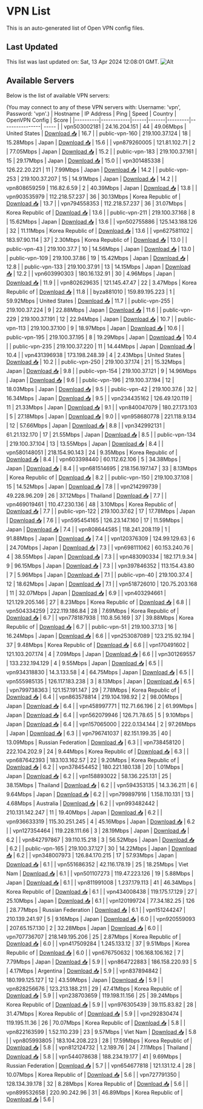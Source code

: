 # VPN List

This is an auto-generated list of Open VPN config files.

## Last Updated

This list was last updated on: Sat, 13 Apr 2024 12:08:01 GMT.
![Alt](https://repobeats.axiom.co/api/embed/186b98318ef1479477931607c1ad7d823f12451f.svg "Repobeats analytics image")

## Available Servers

Below is the list of available VPN servers:

(You may connect to any of these VPN servers with: Username: 'vpn', Password: 'vpn'.)
| Hostname | IP Address | Ping | Speed | Country | OpenVPN Config | Score |
|----------|------------|------|-------|---------|----------------| ----- |
| vpn503002181 | 24.16.204.151 | 44 | 49.06Mbps | United States | [Download 📥](./configs/server_0_US.ovpn) | 16.7 |
| public-vpn-160 | 219.100.37.124 | 18 | 15.28Mbps | Japan | [Download 📥](./configs/server_1_JP.ovpn) | 15.6 |
| vpn879260005 | 121.81.102.71 | 2 | 77.05Mbps | Japan | [Download 📥](./configs/server_2_JP.ovpn) | 15.2 |
| public-vpn-183 | 219.100.37.161 | 15 | 29.17Mbps | Japan | [Download 📥](./configs/server_3_JP.ovpn) | 15.0 |
| vpn301485338 | 126.22.20.221 | 11 | 7.99Mbps | Japan | [Download 📥](./configs/server_4_JP.ovpn) | 14.2 |
| public-vpn-253 | 219.100.37.207 | 15 | 14.91Mbps | Japan | [Download 📥](./configs/server_5_JP.ovpn) | 14.2 |
| vpn808659259 | 116.82.6.59 | 2 | 40.39Mbps | Japan | [Download 📥](./configs/server_6_JP.ovpn) | 13.8 |
| vpn903535979 | 112.218.57.237 | 36 | 30.13Mbps | Korea Republic of | [Download 📥](./configs/server_7_KR.ovpn) | 13.7 |
| vpn794558353 | 112.218.57.237 | 36 | 31.07Mbps | Korea Republic of | [Download 📥](./configs/server_8_KR.ovpn) | 13.6 |
| public-vpn-211 | 219.100.37.168 | 8 | 15.62Mbps | Japan | [Download 📥](./configs/server_9_JP.ovpn) | 13.6 |
| vpn502755886 | 125.143.188.126 | 32 | 11.11Mbps | Korea Republic of | [Download 📥](./configs/server_10_KR.ovpn) | 13.6 |
| vpn627581102 | 183.97.90.114 | 37 | 2.30Mbps | Korea Republic of | [Download 📥](./configs/server_11_KR.ovpn) | 13.0 |
| public-vpn-43 | 219.100.37.7 | 10 | 14.56Mbps | Japan | [Download 📥](./configs/server_12_JP.ovpn) | 13.0 |
| public-vpn-109 | 219.100.37.86 | 19 | 15.42Mbps | Japan | [Download 📥](./configs/server_13_JP.ovpn) | 12.8 |
| public-vpn-133 | 219.100.37.91 | 13 | 14.15Mbps | Japan | [Download 📥](./configs/server_14_JP.ovpn) | 12.2 |
| vpn603990303 | 180.16.132.91 | 30 | 4.96Mbps | Japan | [Download 📥](./configs/server_15_JP.ovpn) | 11.9 |
| vpn802629635 | 121.145.47.47 | 22 | 3.47Mbps | Korea Republic of | [Download 📥](./configs/server_16_KR.ovpn) | 11.8 |
| byza881010 | 159.89.195.223 | 1 | 59.92Mbps | United States | [Download 📥](./configs/server_17_US.ovpn) | 11.7 |
| public-vpn-255 | 219.100.37.224 | 9 | 22.88Mbps | Japan | [Download 📥](./configs/server_18_JP.ovpn) | 11.6 |
| public-vpn-229 | 219.100.37.191 | 12 | 22.94Mbps | Japan | [Download 📥](./configs/server_19_JP.ovpn) | 10.7 |
| public-vpn-113 | 219.100.37.100 | 9 | 18.97Mbps | Japan | [Download 📥](./configs/server_20_JP.ovpn) | 10.6 |
| public-vpn-195 | 219.100.37.195 | 8 | 19.29Mbps | Japan | [Download 📥](./configs/server_21_JP.ovpn) | 10.4 |
| public-vpn-235 | 219.100.37.220 | 11 | 14.44Mbps | Japan | [Download 📥](./configs/server_22_JP.ovpn) | 10.4 |
| vpn431396938 | 173.198.248.39 | 4 | 2.43Mbps | United States | [Download 📥](./configs/server_23_US.ovpn) | 10.2 |
| public-vpn-250 | 219.100.37.174 | 21 | 15.32Mbps | Japan | [Download 📥](./configs/server_24_JP.ovpn) | 9.8 |
| public-vpn-154 | 219.100.37.121 | 9 | 14.96Mbps | Japan | [Download 📥](./configs/server_25_JP.ovpn) | 9.6 |
| public-vpn-196 | 219.100.37.194 | 12 | 18.03Mbps | Japan | [Download 📥](./configs/server_26_JP.ovpn) | 9.5 |
| public-vpn-42 | 219.100.37.6 | 32 | 16.34Mbps | Japan | [Download 📥](./configs/server_27_JP.ovpn) | 9.5 |
| vpn234435162 | 126.49.120.119 | 11 | 21.33Mbps | Japan | [Download 📥](./configs/server_28_JP.ovpn) | 9.1 |
| vpn840047079 | 180.27.173.103 | 5 | 27.18Mbps | Japan | [Download 📥](./configs/server_29_JP.ovpn) | 9.0 |
| vpn958680778 | 221.118.9.134 | 12 | 57.66Mbps | Japan | [Download 📥](./configs/server_30_JP.ovpn) | 8.8 |
| vpn342992131 | 61.21.132.170 | 17 | 21.55Mbps | Japan | [Download 📥](./configs/server_31_JP.ovpn) | 8.5 |
| public-vpn-134 | 219.100.37.104 | 13 | 13.55Mbps | Japan | [Download 📥](./configs/server_32_JP.ovpn) | 8.4 |
| vpn580148051 | 218.154.90.143 | 24 | 9.35Mbps | Korea Republic of | [Download 📥](./configs/server_33_KR.ovpn) | 8.4 |
| vpn603398440 | 60.112.62.106 | 5 | 34.38Mbps | Japan | [Download 📥](./configs/server_34_JP.ovpn) | 8.4 |
| vpn681514695 | 218.156.197.147 | 33 | 8.13Mbps | Korea Republic of | [Download 📥](./configs/server_35_KR.ovpn) | 8.2 |
| public-vpn-150 | 219.100.37.108 | 15 | 14.52Mbps | Japan | [Download 📥](./configs/server_36_JP.ovpn) | 7.8 |
| vpn214299739 | 49.228.96.209 | 26 | 37.12Mbps | Thailand | [Download 📥](./configs/server_37_TH.ovpn) | 7.7 |
| vpn469019461 | 110.47.230.136 | 48 | 3.10Mbps | Korea Republic of | [Download 📥](./configs/server_38_KR.ovpn) | 7.7 |
| public-vpn-122 | 219.100.37.62 | 17 | 17.78Mbps | Japan | [Download 📥](./configs/server_39_JP.ovpn) | 7.6 |
| vpn595454165 | 126.23.147.160 | 17 | 11.59Mbps | Japan | [Download 📥](./configs/server_40_JP.ovpn) | 7.4 |
| vpn808644585 | 118.241.208.119 | 1 | 91.88Mbps | Japan | [Download 📥](./configs/server_41_JP.ovpn) | 7.4 |
| vpn120376309 | 124.99.129.63 | 6 | 24.70Mbps | Japan | [Download 📥](./configs/server_42_JP.ovpn) | 7.3 |
| vpn698111062 | 60.153.240.76 | 4 | 38.55Mbps | Japan | [Download 📥](./configs/server_43_JP.ovpn) | 7.3 |
| vpn483090334 | 182.171.9.34 | 9 | 96.15Mbps | Japan | [Download 📥](./configs/server_44_JP.ovpn) | 7.3 |
| vpn397846352 | 113.154.43.80 | 7 | 5.96Mbps | Japan | [Download 📥](./configs/server_45_JP.ovpn) | 7.1 |
| public-vpn-40 | 219.100.37.4 | 12 | 18.62Mbps | Japan | [Download 📥](./configs/server_46_JP.ovpn) | 7.1 |
| vpn518726010 | 120.75.203.168 | 11 | 32.07Mbps | Japan | [Download 📥](./configs/server_47_JP.ovpn) | 6.9 |
| vpn403294661 | 121.129.205.146 | 27 | 8.23Mbps | Korea Republic of | [Download 📥](./configs/server_48_KR.ovpn) | 6.8 |
| vpn504334259 | 222.119.186.84 | 28 | 7.69Mbps | Korea Republic of | [Download 📥](./configs/server_49_KR.ovpn) | 6.7 |
| vpn778187938 | 110.8.56.169 | 37 | 39.88Mbps | Korea Republic of | [Download 📥](./configs/server_50_KR.ovpn) | 6.7 |
| public-vpn-51 | 219.100.37.13 | 16 | 16.24Mbps | Japan | [Download 📥](./configs/server_51_JP.ovpn) | 6.6 |
| vpn253087089 | 123.215.92.194 | 37 | 9.48Mbps | Korea Republic of | [Download 📥](./configs/server_52_KR.ovpn) | 6.6 |
| vpn170491602 | 121.103.207.174 | 4 | 7.09Mbps | Japan | [Download 📥](./configs/server_53_JP.ovpn) | 6.6 |
| vpn301269557 | 133.232.194.129 | 4 | 9.55Mbps | Japan | [Download 📥](./configs/server_54_JP.ovpn) | 6.5 |
| vpn934318830 | 14.3.133.58 | 4 | 64.75Mbps | Japan | [Download 📥](./configs/server_55_JP.ovpn) | 6.5 |
| vpn555985135 | 126.117.183.238 | 3 | 8.13Mbps | Japan | [Download 📥](./configs/server_56_JP.ovpn) | 6.5 |
| vpn799738363 | 121.157.191.147 | 29 | 7.78Mbps | Korea Republic of | [Download 📥](./configs/server_57_KR.ovpn) | 6.4 |
| vpn863578814 | 219.104.198.92 | 2 | 98.00Mbps | Japan | [Download 📥](./configs/server_58_JP.ovpn) | 6.4 |
| vpn458997771 | 112.71.66.196 | 2 | 61.99Mbps | Japan | [Download 📥](./configs/server_59_JP.ovpn) | 6.4 |
| vpn562079946 | 126.71.78.65 | 5 | 9.10Mbps | Japan | [Download 📥](./configs/server_60_JP.ovpn) | 6.4 |
| vpn157065000 | 222.0.134.144 | 2 | 97.26Mbps | Japan | [Download 📥](./configs/server_61_JP.ovpn) | 6.3 |
| vpn796741037 | 82.151.199.35 | 40 | 13.09Mbps | Russian Federation | [Download 📥](./configs/server_62_RU.ovpn) | 6.3 |
| vpn738458120 | 222.104.202.9 | 24 | 9.44Mbps | Korea Republic of | [Download 📥](./configs/server_63_KR.ovpn) | 6.3 |
| vpn687642393 | 183.103.162.57 | 22 | 9.20Mbps | Korea Republic of | [Download 📥](./configs/server_64_KR.ovpn) | 6.2 |
| vpn378454452 | 180.221.180.138 | 20 | 1.01Mbps | Japan | [Download 📥](./configs/server_65_JP.ovpn) | 6.2 |
| vpn158893022 | 58.136.225.131 | 25 | 38.15Mbps | Thailand | [Download 📥](./configs/server_66_TH.ovpn) | 6.2 |
| vpn594353135 | 14.3.36.211 | 6 | 9.64Mbps | Japan | [Download 📥](./configs/server_67_JP.ovpn) | 6.2 |
| vpn799897916 | 1.158.110.131 | 13 | 4.68Mbps | Australia | [Download 📥](./configs/server_68_AU.ovpn) | 6.2 |
| vpn993482442 | 210.131.142.247 | 11 | 19.40Mbps | Japan | [Download 📥](./configs/server_69_JP.ovpn) | 6.2 |
| vpn936633319 | 115.30.251.245 | 4 | 45.16Mbps | Japan | [Download 📥](./configs/server_70_JP.ovpn) | 6.2 |
| vpn127354464 | 119.228.111.66 | 3 | 28.19Mbps | Japan | [Download 📥](./configs/server_71_JP.ovpn) | 6.2 |
| vpn842797867 | 39.110.15.218 | 3 | 56.52Mbps | Japan | [Download 📥](./configs/server_72_JP.ovpn) | 6.2 |
| public-vpn-165 | 219.100.37.127 | 30 | 14.22Mbps | Japan | [Download 📥](./configs/server_73_JP.ovpn) | 6.2 |
| vpn348007973 | 126.84.170.215 | 17 | 57.93Mbps | Japan | [Download 📥](./configs/server_74_JP.ovpn) | 6.1 |
| vpn551686352 | 42.116.178.19 | 25 | 18.25Mbps | Viet Nam | [Download 📥](./configs/server_75_VN.ovpn) | 6.1 |
| vpn501107273 | 119.47.223.126 | 19 | 5.88Mbps | Japan | [Download 📥](./configs/server_76_JP.ovpn) | 6.1 |
| vpn811991008 | 1.237.179.113 | 41 | 46.34Mbps | Korea Republic of | [Download 📥](./configs/server_77_KR.ovpn) | 6.1 |
| vpn434008438 | 119.175.17.129 | 27 | 25.10Mbps | Japan | [Download 📥](./configs/server_78_JP.ovpn) | 6.1 |
| vpn120199724 | 77.34.182.25 | 126 | 28.77Mbps | Russian Federation | [Download 📥](./configs/server_79_RU.ovpn) | 6.1 |
| vpn151244247 | 210.139.241.97 | 5 | 9.16Mbps | Japan | [Download 📥](./configs/server_80_JP.ovpn) | 6.0 |
| vpn920559093 | 207.65.157.130 | 2 | 32.28Mbps | Japan | [Download 📥](./configs/server_81_JP.ovpn) | 6.0 |
| vpn707736707 | 218.149.195.206 | 25 | 2.87Mbps | Korea Republic of | [Download 📥](./configs/server_82_KR.ovpn) | 6.0 |
| vpn417509284 | 1.245.133.12 | 37 | 9.51Mbps | Korea Republic of | [Download 📥](./configs/server_83_KR.ovpn) | 6.0 |
| vpn676750632 | 106.168.106.162 | 7 | 7.79Mbps | Japan | [Download 📥](./configs/server_84_JP.ovpn) | 5.9 |
| vpn864722883 | 186.158.220.93 | 5 | 4.17Mbps | Argentina | [Download 📥](./configs/server_85_AR.ovpn) | 5.9 |
| vpn837894842 | 180.199.125.127 | 12 | 43.59Mbps | Japan | [Download 📥](./configs/server_86_JP.ovpn) | 5.9 |
| vpn828256676 | 123.213.188.211 | 29 | 47.41Mbps | Korea Republic of | [Download 📥](./configs/server_87_KR.ovpn) | 5.9 |
| vpn238703659 | 119.198.11.156 | 25 | 39.24Mbps | Korea Republic of | [Download 📥](./configs/server_88_KR.ovpn) | 5.9 |
| vpn976305439 | 39.115.83.82 | 28 | 31.47Mbps | Korea Republic of | [Download 📥](./configs/server_89_KR.ovpn) | 5.9 |
| vpn292830474 | 119.195.11.36 | 26 | 70.07Mbps | Korea Republic of | [Download 📥](./configs/server_90_KR.ovpn) | 5.8 |
| vpn822163599 | 1.52.110.239 | 23 | 9.57Mbps | Viet Nam | [Download 📥](./configs/server_91_VN.ovpn) | 5.8 |
| vpn805993805 | 183.104.208.223 | 28 | 17.59Mbps | Korea Republic of | [Download 📥](./configs/server_92_KR.ovpn) | 5.8 |
| vpn812124732 | 1.2.189.76 | 24 | 7.11Mbps | Thailand | [Download 📥](./configs/server_93_TH.ovpn) | 5.8 |
| vpn544078638 | 188.234.19.177 | 41 | 9.69Mbps | Russian Federation | [Download 📥](./configs/server_94_RU.ovpn) | 5.7 |
| vpn654677818 | 121.131.12.4 | 28 | 10.07Mbps | Korea Republic of | [Download 📥](./configs/server_95_KR.ovpn) | 5.6 |
| vpn727791350 | 128.134.39.178 | 32 | 8.28Mbps | Korea Republic of | [Download 📥](./configs/server_96_KR.ovpn) | 5.6 |
| vpn899532658 | 220.90.242.96 | 31 | 46.89Mbps | Korea Republic of | [Download 📥](./configs/server_97_KR.ovpn) | 5.6 |
